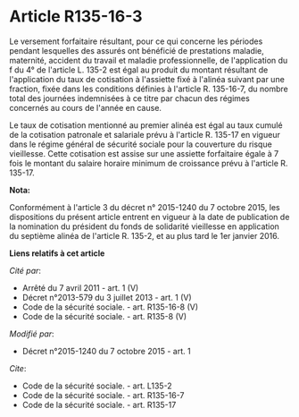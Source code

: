 # Article R135-16-3

Le versement forfaitaire résultant, pour ce qui concerne les périodes pendant lesquelles des assurés ont bénéficié de
prestations maladie, maternité, accident du travail et maladie professionnelle, de l'application du f du 4° de l'article L.
135-2 est égal au produit du montant résultant de l'application du taux de cotisation à l'assiette fixé à l'alinéa suivant
par une fraction, fixée dans les conditions définies à l'article R. 135-16-7, du nombre total des journées indemnisées à ce
titre par chacun des régimes concernés  au cours de l'année en cause. 

Le taux de cotisation mentionné au premier alinéa est égal au taux cumulé de la cotisation patronale et salariale prévu à
l'article R. 135-17 en vigueur dans le régime général de sécurité sociale pour la couverture du risque vieillesse. Cette
cotisation est assise sur une assiette forfaitaire égale à 7 fois le montant du salaire horaire minimum de croissance prévu à
l'article R. 135-17.

**Nota:**

Conformément à l'article 3 du décret n° 2015-1240 du 7 octobre 2015, les dispositions du présent article entrent en vigueur à
la date de publication de la nomination du président du fonds de solidarité vieillesse en application du septième alinéa de
l'article R. 135-2, et au plus tard le 1er janvier 2016.

**Liens relatifs à cet article**

_Cité par_:

  - Arrêté du 7 avril 2011 - art. 1 (V)
  - Décret n°2013-579 du 3 juillet 2013 - art. 1 (V)
  - Code de la sécurité sociale. - art. R135-16-8 (V)
  - Code de la sécurité sociale. - art. R135-8 (V)

_Modifié par_:

  - Décret n°2015-1240 du 7 octobre 2015 - art. 1

_Cite_:

  - Code de la sécurité sociale. - art. L135-2
  - Code de la sécurité sociale. - art. R135-16-7
  - Code de la sécurité sociale. - art. R135-17
